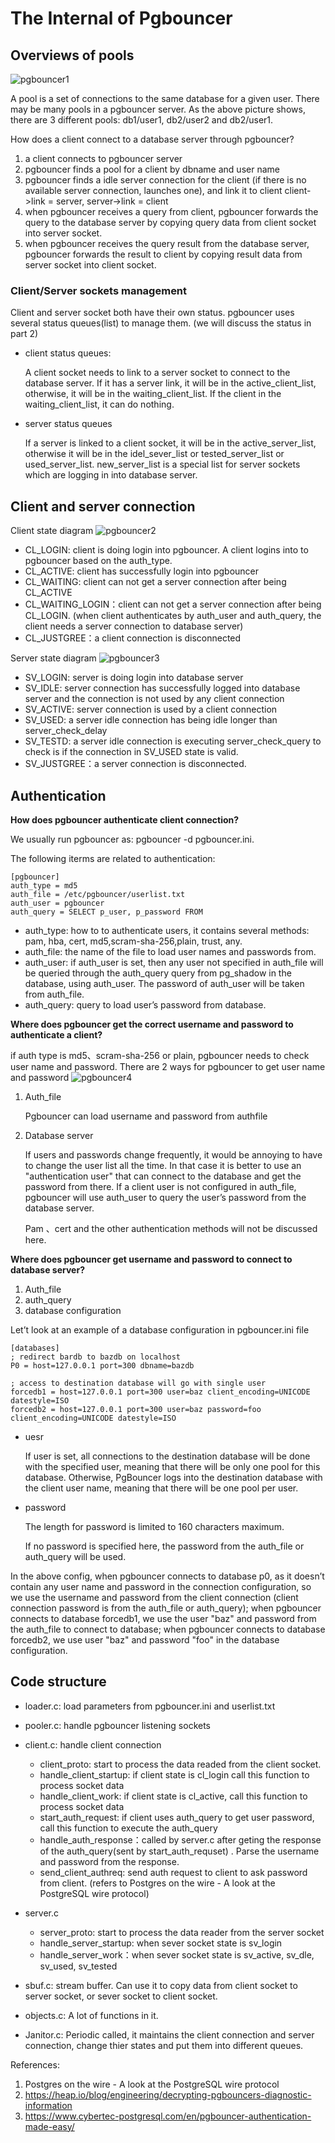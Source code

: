 # The Internal of Pgbouncer
## Overviews of pools
![pgbouncer1](doc/images/pgbouncer/pgbouncer1)

A pool is a set of connections to the same database for a given user. There may be many pools in a pgbouncer server. As the above picture shows, there are 3 different pools: db1/user1, db2/user2 and db2/user1.

How does a client connect to a database server through pgbouncer?
1. a client connects to pgbouncer server
2. pgbouncer finds a pool for a client by dbname and user name
3. pgbouncer finds a idle server connection for the client (if there is no available server connection, launches one), and link it to client
   client->link = server, server->link = client
4. when pgbouncer receives a query from client, pgbouncer forwards the query to the database server by copying query data from client socket into server socket.
5. when pgbouncer receives the query result from the database server, pgbouncer forwards the result to client by copying result data from server socket into client socket. 

### Client/Server sockets management

Client and server socket both have their own status. pgbouncer uses several status queues(list) to manage them. (we will discuss the status in part 2)

- client status queues:

	A client socket needs to link to a server socket to connect to the database server. If it has a server link, it will be in the active_client_list, otherwise, it will be in the waiting_client_list. If the client in the waiting_client_list, it can do nothing.

- server status queues

	If a server is linked to a client socket, it will be in the active_server_list, otherwise it will be in the idel_sever_list or tested_server_list or used_server_list. new_server_list is a special list for server sockets which are logging in into database server.

## Client and server connection
Client state diagram 
![pgbouncer2](doc/images/pgbouncer/pgbouncer2)

- CL_LOGIN: client is doing login into pgbouncer. A client logins into to pgbouncer based on the auth_type.
- CL_ACTIVE: client has successfully login into pgbouncer
- CL_WAITING: client can not get a server connection after being CL_ACTIVE
- CL_WAITING_LOGIN：client can not get a server connection after being CL_LOGIN. (when client authenticates by auth_user and auth_query, the client needs a server connection to database server)
- CL_JUSTGREE：a client connection is disconnected

Server state diagram
![pgbouncer3](doc/images/pgbouncer/pgbouncer3)

- SV_LOGIN: server is doing login into database server
- SV_IDLE: server connection has successfully logged into database server and the connection is not used by any client connection
- SV_ACTIVE: server connection is used by a client connection
- SV_USED: a server idle connection has being idle longer than server_check_delay
- SV_TESTD: a server idle connection is executing server_check_query to check is if the connection in SV_USED state is valid.
- SV_JUSTGREE：a server connection is disconnected.

## Authentication
**How does pgbouncer authenticate client connection?**

We usually run pgbouncer as: pgbouncer -d pgbouncer.ini. 

The following iterms are related to authentication:

	[pgbouncer]
	auth_type = md5
	auth_file = /etc/pgbouncer/userlist.txt
	auth_user = pgbouncer
	auth_query = SELECT p_user, p_password FROM

- auth_type: how to to authenticate users, it contains several methods: pam, hba, cert, md5,scram-sha-256,plain, trust, any.
- auth_file: the name of the file to load user names and passwords from.
- auth_user: if auth_user is set, then any user not specified in auth_file will be queried through the auth_query query from pg_shadow in the database, using auth_user. The password of auth_user will be taken from auth_file.
- auth_query: query to load user’s password from database.

**Where does pgbouncer get the correct username and password to authenticate a client?**

if auth type is md5、scram-sha-256 or plain, pgbouncer needs to check user name and password.
There are 2 ways for pgbouncer to get user name and password
![pgbouncer4](doc/images/pgbouncer/pgbouncer4)

1. Auth_file

	Pgbouncer can load username and password from authfile

2. Database server

	If users and passwords change frequently, it would be annoying to have to change the user list all the time. In that case it is better to use an "authentication user" that can connect to the database and get the password from there. If a client user is not configured in auth_file, pgbouncer will use auth_user to query the user’s password from the database server.  

	Pam 、cert and the other authentication methods will not be discussed here.

**Where does pgbouncer get username and password to connect to database server?**

1. Auth_file
2. auth_query
3. database configuration

Let’t look at an example of a database configuration in pgbouncer.ini file
```
[databases]
; redirect bardb to bazdb on localhost
P0 = host=127.0.0.1 port=300 dbname=bazdb

; access to destination database will go with single user
forcedb1 = host=127.0.0.1 port=300 user=baz client_encoding=UNICODE datestyle=ISO
forcedb2 = host=127.0.0.1 port=300 user=baz password=foo client_encoding=UNICODE datestyle=ISO
```
- uesr

	If user is set, all connections to the destination database will be done with the specified user, meaning that there will be only one pool for this database.
Otherwise, PgBouncer logs into the destination database with the client user name, meaning that there will be one pool per user.

- password

	The length for password is limited to 160 characters maximum.

	If no password is specified here, the password from the auth_file or auth_query will be used.

In the above config, when pgbouncer connects to database p0, as it doesn’t contain any user name and password in the connection configuration, so we use the username and password  from the client connection (client connection password is from the auth_file or auth_query); when pgbouncer connects to database forcedb1, we use the user "baz" and  password from the auth_file  to connect to database; when pgbouncer connects to database forcedb2, we use user "baz" and password "foo" in the database configuration.


## Code structure
- loader.c: load parameters from pgbouncer.ini and userlist.txt
- pooler.c: handle pgbouncer listening sockets
- client.c: handle client connection
  - client_proto: start to process the data readed from the client socket.
  - handle_client_startup: if client state is cl_login call this function to process socket data
  - handle_client_work: if client state is cl_active, call this function to process socket data
  - start_auth_request: if client uses auth_query to get user password, call this function to execute the auth_query
  - handle_auth_response：called by server.c after geting the response of the auth_query(sent by start_auth_requset) . Parse the username and password from the response.
  - send_client_authreq: send auth request to client to ask password from client. (refers to Postgres on the wire - A look at the PostgreSQL wire protocol)

- server.c
  - server_proto: start to process the data reader from the server socket
  - handle_server_startup: when sever socket state is sv_login
  - handle_server_work：when sever socket state is sv_active, sv_dle, sv_used, sv_tested
- sbuf.c: stream buffer. Can use it to copy data from client socket to server socket, or sever socket to client socket.
- objects.c: A lot of functions in it.
- Janitor.c:  Periodic called, it maintains the client connection and server connection, change thier states and put them into different queues.

References:
1. Postgres on the wire - A look at the PostgreSQL wire protocol
2. https://heap.io/blog/engineering/decrypting-pgbouncers-diagnostic-information
3. https://www.cybertec-postgresql.com/en/pgbouncer-authentication-made-easy/
